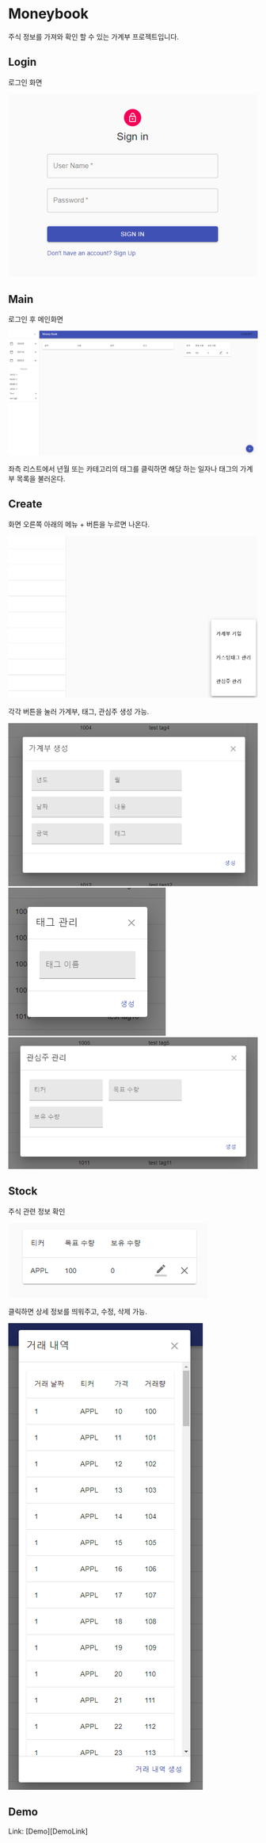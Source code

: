 # Moneybook
 주식 정보를 가져와 확인 할 수 있는 가계부 프로젝트입니다.
## Login
 로그인 화면
 
<img src="/images/login.png">

## Main
 로그인 후 메인화면
 
<img src="/images/main.png">

 좌측 리스트에서 년월 또는 카테고리의 태그를 클릭하면 해당 하는 일자나 태그의 가계부 목록을 불러온다.
 
## Create
 화면 오른쪽 아래의 메뉴 + 버튼을 누르면 나온다.
 
 <img src="/images/floatingmenu.png">
 
 각각 버튼을 눌러 가계부, 태그, 관심주 생성 가능.
 
 <img src="/images/floating1.png">
 <img src="/images/floating2.png">
 <img src="/images/floating3.png">
 
 ## Stock
  주식 관련 정보 확인 
  
<img src="/images/stock.png">

 클릭하면 상세 정보를 띄워주고, 수정, 삭제 가능.
 
<img src="/images/stock2.png">

 ## Demo
  
  Link: [Demo][DemoLink]
  
  [MemoLink]: http://mbpj.duckdns.org
 
